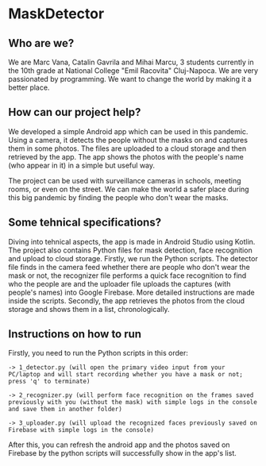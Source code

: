 # MaskDetector
## Who are we?
We are Marc Vana, Catalin Gavrila and Mihai Marcu, 3 students currently in the 10th grade at National College "Emil Racovita" Cluj-Napoca. We are very passionated by programming. We want to change the world by making it a better place.

## How can our project help?
We developed a simple Android app which can be used in this pandemic. Using a camera, it detects the people without the masks on and captures them in some photos. The files are uploaded to a cloud storage and then retrieved by the app. The app shows the photos with the people's name (who appear in it) in a simple but useful way.

The project can be used with surveillance cameras in schools, meeting rooms, or even on the street. We can make the world a safer place during this big pandemic by finding the people who don't wear the masks.

## Some tehnical specifications?
Diving into tehnical aspects, the app is made in Android Studio using Kotlin. The project also contains Python files for mask detection, face recognition and upload to cloud storage. Firstly, we run the Python scripts. The detector file finds in the camera feed whether there are people who don't wear the mask or not, the recognizer file performs a quick face recognition to find who the people are and the uploader file uploads the captures (with people's names) into Google Firebase. More detailed instructions are made inside the scripts. Secondly, the app retrieves the photos from the cloud storage and shows them in a list, chronologically.

## Instructions on how to run
Firstly, you need to run the Python scripts in this order:

    -> 1_detector.py (will open the primary video input from your PC/laptop and will start recording whether you have a mask or not; press 'q' to terminate)
    
    -> 2_recognizer.py (will perform face recognition on the frames saved previously with you (without the mask) with simple logs in the console and save them in another folder)
    
    -> 3_uploader.py (will upload the recognized faces previously saved on Firebase with simple logs in the console)
    
After this, you can refresh the android app and the photos saved on Firebase by the python scripts will successfully show in the app's list.




